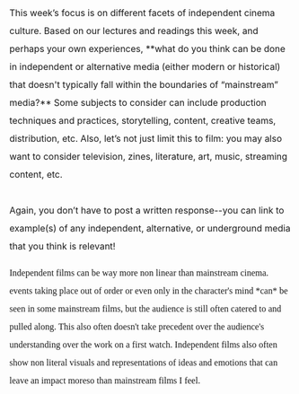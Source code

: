 <p style="line-height: 2; font-size:16px">
This week’s focus is on different facets of independent cinema culture. Based on our lectures and readings this week, and perhaps your own experiences, **what do you think can be done in independent or alternative media (either modern or historical) that doesn't typically fall within the boundaries of “mainstream” media?** Some subjects to consider can include production techniques and practices, storytelling, content, creative teams, distribution, etc. Also, let’s not just limit this to film: you may also want to consider television, zines, literature, art, music, streaming content, etc.
<br><br>
Again, you don’t have to post a written response--you can link to example(s) of any independent, alternative, or underground media that you think is relevant!
</p>
<p style="line-height: 2; font-family: Times New Roman; font-size:16px">
Independent films can be way more non linear than mainstream cinema. events taking place out of order or even only in the character's mind *can* be seen in some mainstream films, but the audience is still often catered to and pulled along. This also often doesn't take precedent over the audience's understanding over the work on a first watch.
<!---->
Independent films also often show non literal visuals and representations of ideas and emotions that can leave an impact moreso than mainstream films I feel.
</p>
